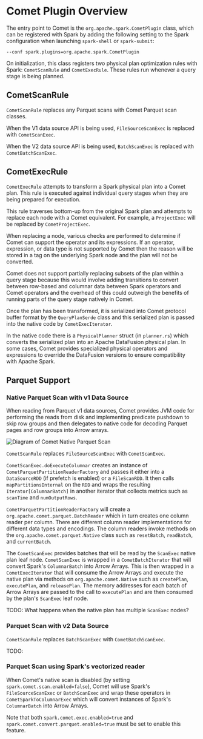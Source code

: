 <!--
Licensed to the Apache Software Foundation (ASF) under one
or more contributor license agreements.  See the NOTICE file
distributed with this work for additional information
regarding copyright ownership.  The ASF licenses this file
to you under the Apache License, Version 2.0 (the
"License"); you may not use this file except in compliance
with the License.  You may obtain a copy of the License at

  http://www.apache.org/licenses/LICENSE-2.0

Unless required by applicable law or agreed to in writing,
software distributed under the License is distributed on an
"AS IS" BASIS, WITHOUT WARRANTIES OR CONDITIONS OF ANY
KIND, either express or implied.  See the License for the
specific language governing permissions and limitations
under the License.
-->

# Comet Plugin Overview

The entry point to Comet is the `org.apache.spark.CometPlugin` class, which can be registered with Spark by adding the following setting to the Spark configuration when launching `spark-shell` or `spark-submit`:

```
--conf spark.plugins=org.apache.spark.CometPlugin
```

On initialization, this class registers two physical plan optimization rules with Spark: `CometScanRule` and `CometExecRule`. These rules run whenever a query stage is being planned.

## CometScanRule

`CometScanRule` replaces any Parquet scans with Comet Parquet scan classes.

When the V1 data source API is being used, `FileSourceScanExec` is replaced with `CometScanExec`.

When the V2 data source API is being used, `BatchScanExec` is replaced with `CometBatchScanExec`.

## CometExecRule

`CometExecRule` attempts to transform a Spark physical plan into a Comet plan. This rule is executed against
individual query stages when they are being prepared for execution.

This rule traverses bottom-up from the original Spark plan and attempts to replace each node with a Comet equivalent.
For example, a `ProjectExec` will be replaced by `CometProjectExec`.

When replacing a node, various checks are performed to determine if Comet can support the operator and its expressions.
If an operator, expression, or data type is not supported by Comet then the reason will be stored in a tag on the
underlying Spark node and the plan will not be converted.

Comet does not support partially replacing subsets of the plan within a query stage because this would involve adding
transitions to convert between row-based and columnar data between Spark operators and Comet operators and the overhead
of this could outweigh the benefits of running parts of the query stage natively in Comet.

Once the plan has been transformed, it is serialized into Comet protocol buffer format by the `QueryPlanSerde` class
and this serialized plan is passed into the native code by `CometExecIterator`.

In the native code there is a `PhysicalPlanner` struct (in `planner.rs`) which converts the serialized plan into an
Apache DataFusion physical plan. In some cases, Comet provides specialized physical operators and expressions to
override the DataFusion versions to ensure compatibility with Apache Spark.

## Parquet Support

### Native Parquet Scan with v1 Data Source

When reading from Parquet v1 data sources, Comet provides JVM code for performing the reads from disk and 
implementing predicate pushdown to skip row groups and then delegates to native code for decoding Parquet pages and 
row groups into Arrow arrays.

![Diagram of Comet Native Parquet Scan](../../_static/images/CometNativeParquetScan.drawio.png)

`CometScanRule` replaces `FileSourceScanExec` with `CometScanExec`.

`CometScanExec.doExecuteColumnar` creates an instance of `CometParquetPartitionReaderFactory` and passes it either 
into a `DataSourceRDD` (if prefetch is enabled) or a `FileScanRDD`. It then calls `mapPartitionsInternal` on the 
`RDD` and wraps the resulting `Iterator[ColumnarBatch]` in another iterator that collects metrics such as `scanTime`
and `numOutputRows`.

`CometParquetPartitionReaderFactory` will create a `org.apache.comet.parquet.BatchReader` which in turn creates one
column reader per column. There are different column reader implementations for different data types and encodings. The
column readers invoke methods on the `org.apache.comet.parquet.Native` class such as `resetBatch`, `readBatch`, 
and `currentBatch`.

The `CometScanExec` provides batches that will be read by the `ScanExec` native plan leaf node. `CometScanExec` is 
wrapped in a `CometBatchIterator` that will convert Spark's `ColumnarBatch` into Arrow Arrays. This is then wrapped in
a `CometExecIterator` that will consume the Arrow Arrays and execute the native plan via methods on 
`org.apache.comet.Native` such as `createPlan`, `executePlan`, and `releasePlan`. The memory addresses for each batch of
Arrow Arrays are passed to the call to `executePlan` and are then consumed by the plan's `ScanExec` leaf node.

TODO: What happens when the native plan has multiple `ScanExec` nodes?

### Parquet Scan with v2 Data Source

`CometScanRule` replaces `BatchScanExec` with `CometBatchScanExec`.

TODO:

### Parquet Scan using Spark's vectorized reader

When Comet's native scan is disabled (by setting `spark.comet.scan.enabled=false`), Comet will use 
Spark's `FileSourceScanExec` or `BatchScanExec` and wrap these operators in `CometSparkToColumnarExec` which will
convert instances of Spark's `ColumnarBatch` into Arrow Arrays. 

Note that both `spark.comet.exec.enabled=true` and `spark.comet.convert.parquet.enabled=true` must be set to enable 
this feature.